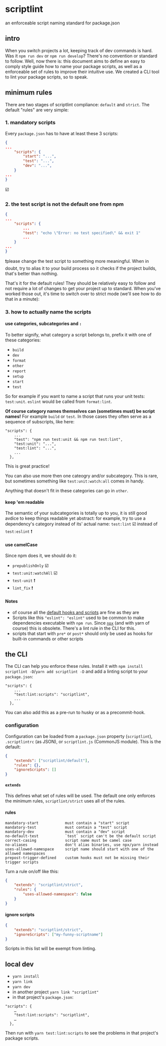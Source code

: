 # scriptlint

an enforceable script naming standard for package.json

## intro

When you switch projects a lot, keeping track of dev commands is hard. Was it `npm run dev` or `npm run develop`? There's no convention or standard to follow. Well, now there is: this document aims to define an easy to comply style guide how to name your package scripts, as well as a enforceable set of rules to improve their intuitive use. We created a CLI tool to lint your package scripts, so to speak.

## minimum rules

There are two stages of scriptlint compliance: `default` and `strict`. The default "rules" are very simple:

### 1. mandatory scripts

Every `package.json` has to have at least these 3 scripts:

```json
{
...
	"scripts": {
		"start": "...",
		"test": "...",
		"dev": "...",
	}
...
}
```

☑️

### 2. the test script is not the default one from npm

```json
{
...
	"scripts": {
		...
		"test": "echo \"Error: no test specified\" && exit 1"
		...
	}
...
}
```
❗️please change the test script to something more meaningful. When in doubt, try to alias it to your build process so it checks if the project builds, that's better than nothing.

That's it for the default rules! They should be relatively easy to follow and not require a lot of changes to get your project up to standard. When you've worked those out, it's time to switch over to strict mode (we'll see how to do that in a minute):

### 3. how to actually name the scripts

#### use categories, subcategories and `:`

To better signify, what category a script belongs to, prefix it with one of these categories:

- `build`
- `dev`
- `format`
- `other`
- `report`
- `setup`
- `start`
- `test`

So for example if you want to name a script that runs your unit tests: `test:unit`. `eslint` would be called from `format:lint`.

**Of course category names themselves can (sometimes must) be script names!** For example `build` or `test`. In those cases they often serve as a sequence of subscripts, like here:


```
"scripts": {
    ...
    "test": "npm run test:unit && npm run test:lint",
    "test:unit": "...",
    "test:lint": "...",
    ...
  },
```
This is great practice!

You can also use more then one cateogry and/or subcategory. This is rare, but sometimes something like `test:unit:watch:all` comes in handy.

Anything that doesn't fit in these categories can go in `other`.

#### keep 'em readable

The semantic of your subcategories is totally up to you, it is still good avdice to keep things readable yet abstract: for example, try to use a dependency's category instead of its' actual name: `test:lint` ☑️ instead of `test:eslint` ❗️


#### use camelCase

Since npm does it, we should do it:
- `prepublishOnly` ☑️
- `test:unit:watchAll` ☑️
- `test-unit` ❗️
- `lint_fix` ❗️

#### Notes
- of course all the [default hooks and scripts](https://docs.npmjs.com/misc/scripts) are fine as they are
- Scripts like this `"eslint": "eslint"` used to be common to make dependencies executable with `npm run`. Since [`npx`](https://www.npmjs.com/package/npx) (and with yarn of course) this is obsolete. There's a lint rule in the CLI for this.
- scripts that start with `pre*` or `post*` should only be used as hooks for built-in commands or other scripts

## the CLI

The CLI can help you enforce these rules. Install it with `npm install scriptlint -D`/`yarn add scriptlint -D` and add a linting script to your `package.json`:


```
"scripts": {
    ...
    "test:lint:scripts": "scriptlint",
    ...
  },
```

You can also add this as a pre-run to husky or as a precommit-hook.

### configuration

Configuration can be loaded from a `package.json` property (`scriptlint`), `.scriptlintrc` (as JSON), or `scriptlint.js` (CommonJS module). This is the default:

```json
{
	"extends": ["scriptlint/default"],
	"rules": {},
	"ignoreScripts": []
}
```

#### `extends`

This defines what set of rules will be used. The default one only enforces the minimum rules, `scriptlint/strict` uses all of the rules.

#### rules

```
mandatory-start            must contain a "start" script
mandatory-test             must contain a "test" script
mandatory-dev              must contain a "dev" script
no-default-test            `test` script can't be the default script
correct-casing             script name must be camel case
no-aliases                 don't alias binaries, use npx/yarn instead
uses-allowed-namespace     script name should start with one of the allowed namespaces
prepost-trigger-defined    custom hooks must not be missing their trigger scripts
```

Turn a rule on/off like this:

```json
{
	"extends": "scriptlint/strict",
	"rules": {
		"uses-allowed-namespace": false
	}
}
```

#### ignore scripts

```json
{
	"extends": "scriptlint/strict",
	"ignoreScripts": ["my-funny-scriptname"]
}
```

Scripts in this list will be exempt from linting.


## local dev

- `yarn install`
- `yarn link`
- `yarn dev`
- in another project `yarn link "scriptlint"`
- in that project's `package.json`:

```
"scripts": {
    …
    "test:lint:scripts": "scriptlint",
    …
  },
```

Then run with `yarn test:lint:scripts` to see the problems in that project's package scripts.